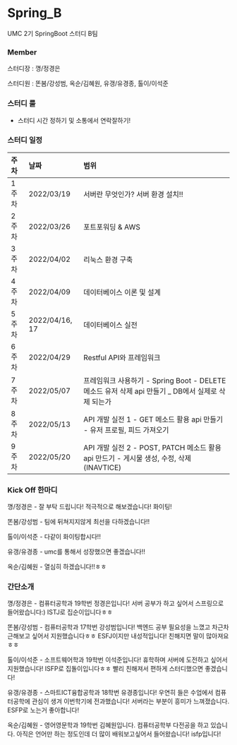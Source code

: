 # Spring_B
UMC 2기 SpringBoot 스터디 B팀

### Member
스터디장 : 꼉/정경은

스터디원 : 똔봄/강성범, 옥순/김혜원, 유갱/유경종, 톨이/이석준

### 스터디 룰
- 스터디 시간 정하기 및 소통에서 연락잘하기!

### 스터디 일정

|주차|날짜|범위|
|:---|:---|:---|
|1주차|2022/03/19|서버란 무엇인가? 서버 환경 설치!!|
|2주차|2022/03/26|포트포워딩 & AWS|
|3주차|2022/04/02|리눅스 환경 구축|
|4주차|2022/04/09|데이터베이스 이론 및 설계|
|5주차|2022/04/16, 17|데이터베이스 실전|
|6주차|2022/04/29|Restful API와 프레임워크|
|7주차|2022/05/07|프레임워크 사용하기 - Spring Boot - DELETE 메소드 유저 삭제 api 만들기 _ DB에서 실제로 삭제 되는가|
|8주차|2022/05/13|API 개발 실전 1 - GET 메소드 활용 api 만들기 - 유저 프로필, 피드 가져오기|
|9주차|2022/05/20|API 개발 실전 2 - POST, PATCH 메소드 활용 api 만드기 - 게시물 생성, 수정, 삭제(INAVTICE)|


### Kick Off 한마디
꼉/정경은 - 잘 부탁 드립니다! 적극적으로 해보겠습니다! 화이팅!

똔봄/강성범 - 팀에 뒤쳐지지않게 최선을 다하겠습니다!!

톨이/이석준 - 다같이 화이팅합시다!!

유갱/유경종 - umc를 통해서 성장했으면 좋겠습니다!!

옥순/김혜원 - 열심히 하겠습니다!!ㅎㅎ

### 간단소개
꼉/정경은 - 컴퓨터공학과 19학번 정경은입니다! 서버 공부가 하고 싶어서 스프링으로 들어왔습니다:) ISTJ로 집순이입니다ㅎㅎ

똔봄/강성범 - 컴퓨터공학과 17학번 강성범입니다! 백엔드 공부 필요성을 느꼈고 차근차근해보고 싶어서 지원했습니다ㅎㅎ ESFJ이지만 내성적입니다! 친해지면 말이 많아져요ㅎㅎ

톨이/이석준 - 소프트웨어학과 19학번 이석준입니다! 휴학하며 서버에 도전하고 싶어서 지원했습니다! ISFP로 집돌이입니다ㅎㅎ 빨리 친해져서 편하게 스터디했으면 좋겠습니다!

유갱/유경종 - 스마트ICT융합공학과 18학번 유경종입니다! 우연히 들은 수업에서 컴퓨터공학에 관심이 생겨 이번학기에 전과했습니다! 서버라는 부분이 흥미가 느껴졌습니다. ESFP로 노는거 좋아합니다!

옥순/김혜원 - 영어영문학과 19학번 김혜원입니다. 컴퓨터공학부 다전공을 하고 있습니다. 아직은 언어만 하는 정도인데 더 많이 배워보고싶어서 들어왔습니다! isfp입니다!
